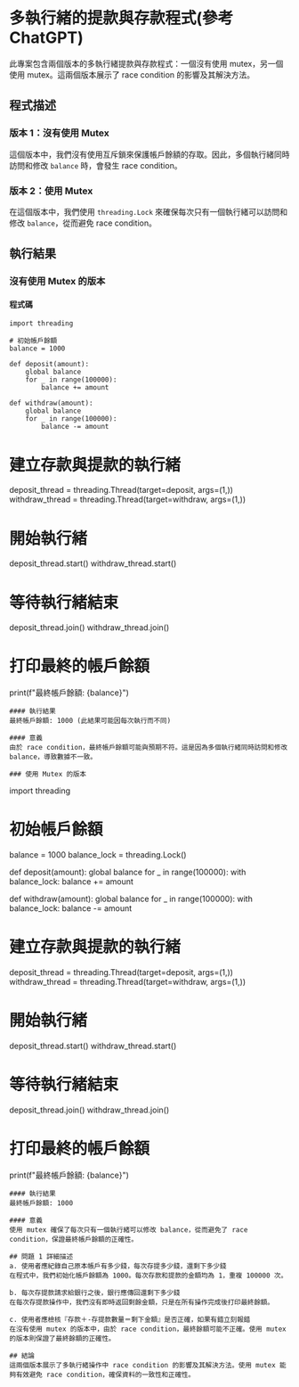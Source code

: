 # 多執行緒的提款與存款程式(參考ChatGPT)

此專案包含兩個版本的多執行緒提款與存款程式：一個沒有使用 mutex，另一個使用 mutex。這兩個版本展示了 race condition 的影響及其解決方法。

## 程式描述

### 版本 1：沒有使用 Mutex
這個版本中，我們沒有使用互斥鎖來保護帳戶餘額的存取。因此，多個執行緒同時訪問和修改 `balance` 時，會發生 race condition。

### 版本 2：使用 Mutex
在這個版本中，我們使用 `threading.Lock` 來確保每次只有一個執行緒可以訪問和修改 `balance`，從而避免 race condition。

## 執行結果

### 沒有使用 Mutex 的版本

#### 程式碼
```
import threading

# 初始帳戶餘額
balance = 1000

def deposit(amount):
    global balance
    for _ in range(100000):
        balance += amount

def withdraw(amount):
    global balance
    for _ in range(100000):
        balance -= amount
```
# 建立存款與提款的執行緒
deposit_thread = threading.Thread(target=deposit, args=(1,))
withdraw_thread = threading.Thread(target=withdraw, args=(1,))

# 開始執行緒
deposit_thread.start()
withdraw_thread.start()

# 等待執行緒結束
deposit_thread.join()
withdraw_thread.join()

# 打印最終的帳戶餘額
print(f"最終帳戶餘額: {balance}")
```
#### 執行結果
最終帳戶餘額: 1000 (此結果可能因每次執行而不同)

#### 意義
由於 race condition，最終帳戶餘額可能與預期不符。這是因為多個執行緒同時訪問和修改 balance，導致數據不一致。

### 使用 Mutex 的版本
```
import threading

# 初始帳戶餘額
balance = 1000
balance_lock = threading.Lock()

def deposit(amount):
    global balance
    for _ in range(100000):
        with balance_lock:
            balance += amount

def withdraw(amount):
    global balance
    for _ in range(100000):
        with balance_lock:
            balance -= amount

# 建立存款與提款的執行緒
deposit_thread = threading.Thread(target=deposit, args=(1,))
withdraw_thread = threading.Thread(target=withdraw, args=(1,))

# 開始執行緒
deposit_thread.start()
withdraw_thread.start()

# 等待執行緒結束
deposit_thread.join()
withdraw_thread.join()

# 打印最終的帳戶餘額
print(f"最終帳戶餘額: {balance}")
```
#### 執行結果
最終帳戶餘額: 1000

#### 意義
使用 mutex 確保了每次只有一個執行緒可以修改 balance，從而避免了 race condition，保證最終帳戶餘額的正確性。

## 問題 1 詳細描述
a. 使用者應紀錄自己原本帳戶有多少錢，每次存提多少錢，還剩下多少錢
在程式中，我們初始化帳戶餘額為 1000。每次存款和提款的金額均為 1，重複 100000 次。

b. 每次存提款請求給銀行之後，銀行應傳回還剩下多少錢
在每次存提款操作中，我們沒有即時返回剩餘金額，只是在所有操作完成後打印最終餘額。

c. 使用者應檢核『存款＋-存提款數量＝剩下金額』是否正確，如果有錯立刻報錯
在沒有使用 mutex 的版本中，由於 race condition，最終餘額可能不正確。使用 mutex 的版本則保證了最終餘額的正確性。

## 結論
這兩個版本展示了多執行緒操作中 race condition 的影響及其解決方法。使用 mutex 能夠有效避免 race condition，確保資料的一致性和正確性。




